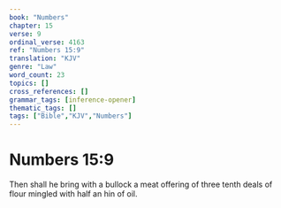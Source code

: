 ```yaml
---
book: "Numbers"
chapter: 15
verse: 9
ordinal_verse: 4163
ref: "Numbers 15:9"
translation: "KJV"
genre: "Law"
word_count: 23
topics: []
cross_references: []
grammar_tags: [inference-opener]
thematic_tags: []
tags: ["Bible","KJV","Numbers"]
---
```


# Numbers 15:9

Then shall he bring with a bullock a meat offering of three tenth deals of flour mingled with half an hin of oil.

